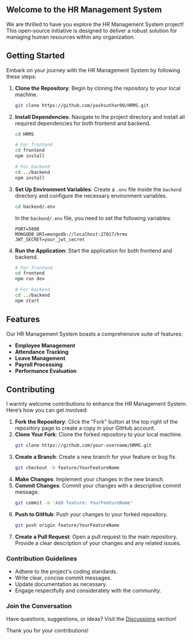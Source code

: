 ## Welcome to the HR Management System

We are thrilled to have you explore the HR Management System project! This open-source initiative is designed to deliver a robust solution for managing human resources within any organization.

## Getting Started

Embark on your journey with the HR Management System by following these steps:

1. **Clone the Repository**: Begin by cloning the repository to your local machine.
    ```sh
    git clone https://github.com/yashsuthar00/HRMS.git
    ```
2. **Install Dependencies**: Navigate to the project directory and install all required dependencies for both frontend and backend.
    ```sh
    cd HRMS

    # For frontend
    cd frontend
    npm install

    # For backend
    cd ../backend
    npm install
    ```
3. **Set Up Environment Variables**: Create a `.env` file inside the `backend` directory and configure the necessary environment variables.
    ```sh
    cd backend/.env
    ```
    In the `backend/.env` file, you need to set the following variables:
    ```env
    PORT=5000
    MONGODB_URI=mongodb://localhost:27017/hrms
    JWT_SECRET=your_jwt_secret
    ```

4. **Run the Application**: Start the application for both frontend and backend.
    ```sh
    # For frontend
    cd frontend
    npm run dev

    # For backend
    cd ../backend
    npm start
    ```

## Features

Our HR Management System boasts a comprehensive suite of features:
- **Employee Management**
- **Attendance Tracking**
- **Leave Management**
- **Payroll Processing**
- **Performance Evaluation**

## Contributing

I warmly welcome contributions to enhance the HR Management System. Here’s how you can get involved:

1. **Fork the Repository**: Click the "Fork" button at the top right of the repository page to create a copy in your GitHub account.
2. **Clone Your Fork**: Clone the forked repository to your local machine.
    ```sh
    git clone https://github.com/your-username/HRMS.git
    ```
3. **Create a Branch**: Create a new branch for your feature or bug fix.
    ```sh
    git checkout -b feature/YourFeatureName
    ```
4. **Make Changes**: Implement your changes in the new branch.
5. **Commit Changes**: Commit your changes with a descriptive commit message.
    ```sh
    git commit -m 'Add feature: YourFeatureName'
    ```
6. **Push to GitHub**: Push your changes to your forked repository.
    ```sh
    git push origin feature/YourFeatureName
    ```
7. **Create a Pull Request**: Open a pull request to the main repository. Provide a clear description of your changes and any related issues.

### Contribution Guidelines

- Adhere to the project's coding standards.
- Write clear, concise commit messages.
- Update documentation as necessary.
- Engage respectfully and considerately with the community.

### Join the Conversation  

Have questions, suggestions, or ideas? Visit the [Discussions](https://github.com/yashsuthar00/HRMS/discussions) section!  

Thank you for your contributions!

<!-- ## License

This project is licensed under the MIT License. See the [LICENSE](LICENSE) file for more details. -->
